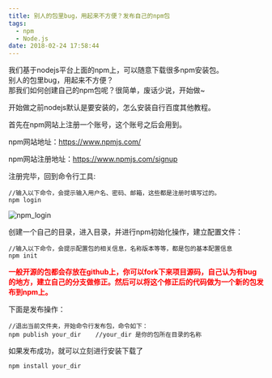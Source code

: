 ```yaml
---
title: 别人的包里bug，用起来不方便？发布自己的npm包
tags:
  - npm
  - Node.js
date: 2018-02-24 17:58:44
---
```

我们基于nodejs平台上面的npm上，可以随意下载很多npm安装包。  
别人的包里bug，用起来不方便？  
那我们如何创建自己的npm包呢？很简单，废话少说，开始做~

开始做之前nodejs默认是要安装的，怎么安装自行百度其他教程。

首先在npm网站上注册一个账号，这个账号之后会用到。

npm网站地址：https://www.npmjs.com/

npm网站注册地址：https://www.npmjs.com/signup

注册完毕，回到命令行工具:

``` 
//输入以下命令，会提示输入用户名、密码、邮箱，这些都是注册时填写过的。
npm login
```
![npm_login](http://blog-source.dodomogu.com/WX20180228-103234@2x.png "npm login")

创建一个自己的目录，进入目录，并进行npm初始化操作，建立配置文件：

```
//输入以下命令，会提示配置包的相关信息，名称版本等等，都是包的基本配置信息
npm init
```

<font color="red">**一般开源的包都会存放在github上，你可以fork下来项目源码，自己认为有bug的地方，建立自己的分支做修正。然后可以将这个修正后的代码做为一个新的包发布到npm上。**  </font>

下面是发布操作：

```
//退出当前文件夹，开始命令行发布包，命令如下：
npm publish your_dir    //your_dir 是你的包所在目录的名称
```
如果发布成功，就可以立刻进行安装下载了
```
npm install your_dir
```